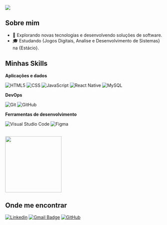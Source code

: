 ![](https://komarev.com/ghpvc/?username=crispenna123&color=006bed)

## Sobre mim

- 🤔 Explorando novas tecnologias e desenvolvendo soluções de software.
- 🎓 Estudando {Jogos Digitais, Analise e Desenvolvimento de Sistemas} na {Estácio}.
## Minhas Skills

**Aplicações e dados**

![HTML5](https://img.shields.io/badge/-HTML5-333333?style=flat&logo=HTML5)
![CSS](https://img.shields.io/badge/-CSS-333333?style=flat&logo=CSS3&logoColor=1572B6)
![JavaScript](https://img.shields.io/badge/-JavaScript-333333?style=flat&logo=javascript)
![React Native](https://img.shields.io/badge/-React%20Native-333333?style=flat&logo=react)
![MySQL](https://img.shields.io/badge/-MySQL-333333?style=flat&logo=mysql)

**DevOps**

![Git](https://img.shields.io/badge/-Git-333333?style=flat&logo=git)
![GitHub](https://img.shields.io/badge/-GitHub-333333?style=flat&logo=github)

**Ferramentas de desenvolvimento**

![Visual Studio Code](https://img.shields.io/badge/-Visual%20Studio%20Code-333333?style=flat&logo=visual-studio-code&logoColor=007ACC)
![Figma](https://img.shields.io/badge/-Figma-333333?style=flat&logo=figma&logoColor=007ACC)

<br/>

<a href="https://github.com/crispenna123" title="Perfil do Cristiano">
  <img height="180em" src="https://github-readme-stats.vercel.app/api?username=crispenna123&theme=dracula&show_icons=true" />
</a>

## Onde me encontrar

[![Linkedin](https://img.shields.io/badge/-username-blue?style=flat-square&logo=Linkedin&logoColor=white&link=LINK-DO-SEU-LINKEDIN)](https://www.linkedin.com/in/cristiano-rosa-a991771bb/)
[![Gmail Badge](https://img.shields.io/badge/-seuemail@email.com-006bed?style=flat-square&logo=Gmail&logoColor=white&link=mailto:SEU-EMAIL)](mailto:cristiano.rosa2010@gmailcom)
[![GitHub](https://img.shields.io/github/followers/iuricode?label=follow&style=social)](https://github.com/crispenna123)
